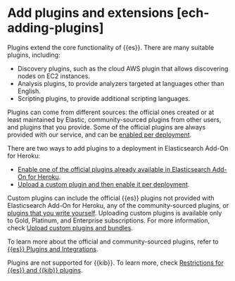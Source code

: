 # Add plugins and extensions [ech-adding-plugins]

Plugins extend the core functionality of {{es}}. There are many suitable plugins, including:

* Discovery plugins, such as the cloud AWS plugin that allows discovering nodes on EC2 instances.
* Analysis plugins, to provide analyzers targeted at languages other than English.
* Scripting plugins, to provide additional scripting languages.

Plugins can come from different sources: the official ones created or at least maintained by Elastic, community-sourced plugins from other users, and plugins that you provide. Some of the official plugins are always provided with our service, and can be [enabled per deployment](../../../deploy-manage/deploy/elastic-cloud/add-plugins-provided-with-elastic-cloud-hosted.md).

There are two ways to add plugins to a deployment in Elasticsearch Add-On for Heroku:

* [Enable one of the official plugins already available in Elasticsearch Add-On for Heroku](../../../deploy-manage/deploy/elastic-cloud/add-plugins-provided-with-elastic-cloud-hosted.md).
* [Upload a custom plugin and then enable it per deployment](../../../deploy-manage/deploy/elastic-cloud/upload-custom-plugins-bundles.md).

Custom plugins can include the official {{es}} plugins not provided with Elasticsearch Add-On for Heroku, any of the community-sourced plugins, or [plugins that you write yourself](https://www.elastic.co/guide/en/elasticsearch/plugins/current/plugin-authors.html). Uploading custom plugins is available only to Gold, Platinum, and Enterprise subscriptions. For more information, check [Upload custom plugins and bundles](../../../deploy-manage/deploy/elastic-cloud/upload-custom-plugins-bundles.md).

To learn more about the official and community-sourced plugins, refer to [{{es}} Plugins and Integrations](https://www.elastic.co/guide/en/elasticsearch/plugins/current/index.html).

Plugins are not supported for {{kib}}. To learn more, check [Restrictions for {{es}} and {{kib}} plugins](../../../deploy-manage/deploy/elastic-cloud/ech-restrictions.md#ech-restrictions-plugins).



